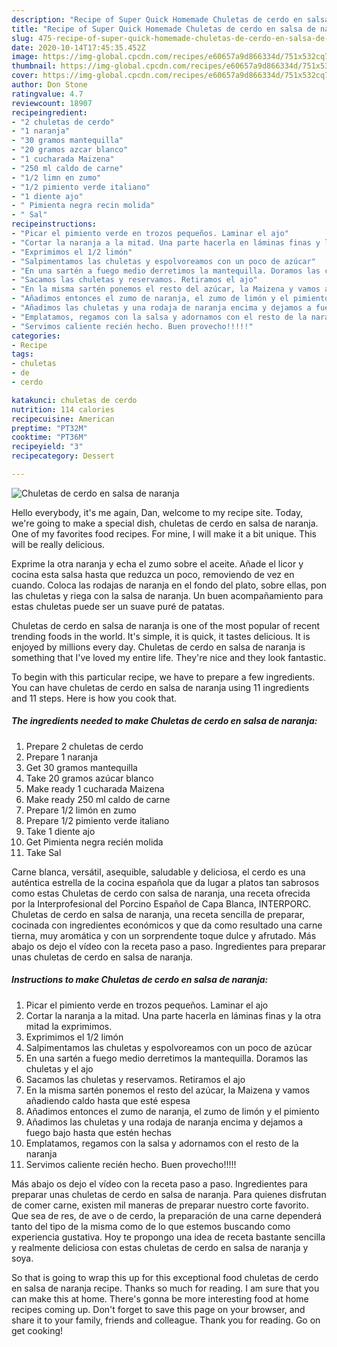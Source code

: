 ```yaml
---
description: "Recipe of Super Quick Homemade Chuletas de cerdo en salsa de naranja"
title: "Recipe of Super Quick Homemade Chuletas de cerdo en salsa de naranja"
slug: 475-recipe-of-super-quick-homemade-chuletas-de-cerdo-en-salsa-de-naranja
date: 2020-10-14T17:45:35.452Z
image: https://img-global.cpcdn.com/recipes/e60657a9d866334d/751x532cq70/chuletas-de-cerdo-en-salsa-de-naranja-foto-principal.jpg
thumbnail: https://img-global.cpcdn.com/recipes/e60657a9d866334d/751x532cq70/chuletas-de-cerdo-en-salsa-de-naranja-foto-principal.jpg
cover: https://img-global.cpcdn.com/recipes/e60657a9d866334d/751x532cq70/chuletas-de-cerdo-en-salsa-de-naranja-foto-principal.jpg
author: Don Stone
ratingvalue: 4.7
reviewcount: 18907
recipeingredient:
- "2 chuletas de cerdo"
- "1 naranja"
- "30 gramos mantequilla"
- "20 gramos azcar blanco"
- "1 cucharada Maizena"
- "250 ml caldo de carne"
- "1/2 limn en zumo"
- "1/2 pimiento verde italiano"
- "1 diente ajo"
- " Pimienta negra recin molida"
- " Sal"
recipeinstructions:
- "Picar el pimiento verde en trozos pequeños. Laminar el ajo"
- "Cortar la naranja a la mitad. Una parte hacerla en láminas finas y la otra mitad la exprimimos."
- "Exprimimos el 1/2 limón"
- "Salpimentamos las chuletas y espolvoreamos con un poco de azúcar"
- "En una sartén a fuego medio derretimos la mantequilla. Doramos las chuletas y el ajo"
- "Sacamos las chuletas y reservamos. Retiramos el ajo"
- "En la misma sartén ponemos el resto del azúcar, la Maizena y vamos añadiendo caldo hasta que esté espesa"
- "Añadimos entonces el zumo de naranja, el zumo de limón y el pimiento"
- "Añadimos las chuletas y una rodaja de naranja encima y dejamos a fuego bajo hasta que estén hechas"
- "Emplatamos, regamos con la salsa y adornamos con el resto de la naranja"
- "Servimos caliente recién hecho. Buen provecho!!!!!"
categories:
- Recipe
tags:
- chuletas
- de
- cerdo

katakunci: chuletas de cerdo 
nutrition: 114 calories
recipecuisine: American
preptime: "PT32M"
cooktime: "PT36M"
recipeyield: "3"
recipecategory: Dessert

---
```



![Chuletas de cerdo en salsa de naranja](https://img-global.cpcdn.com/recipes/e60657a9d866334d/751x532cq70/chuletas-de-cerdo-en-salsa-de-naranja-foto-principal.jpg)

Hello everybody, it's me again, Dan, welcome to my recipe site. Today, we're going to make a special dish, chuletas de cerdo en salsa de naranja. One of my favorites food recipes. For mine, I will make it a bit unique. This will be really delicious.

Exprime la otra naranja y echa el zumo sobre el aceite. Añade el licor y cocina esta salsa hasta que reduzca un poco, removiendo de vez en cuando. Coloca las rodajas de naranja en el fondo del plato, sobre ellas, pon las chuletas y riega con la salsa de naranja. Un buen acompañamiento para estas chuletas puede ser un suave puré de patatas.

Chuletas de cerdo en salsa de naranja is one of the most popular of recent trending foods in the world. It's simple, it is quick, it tastes delicious. It is enjoyed by millions every day. Chuletas de cerdo en salsa de naranja is something that I've loved my entire life. They're nice and they look fantastic.


To begin with this particular recipe, we have to prepare a few ingredients. You can have chuletas de cerdo en salsa de naranja using 11 ingredients and 11 steps. Here is how you cook that.

<!--inarticleads1-->

##### The ingredients needed to make Chuletas de cerdo en salsa de naranja:

1. Prepare 2 chuletas de cerdo
1. Prepare 1 naranja
1. Get 30 gramos mantequilla
1. Take 20 gramos azúcar blanco
1. Make ready 1 cucharada Maizena
1. Make ready 250 ml caldo de carne
1. Prepare 1/2 limón en zumo
1. Prepare 1/2 pimiento verde italiano
1. Take 1 diente ajo
1. Get  Pimienta negra recién molida
1. Take  Sal


Carne blanca, versátil, asequible, saludable y deliciosa, el cerdo es una auténtica estrella de la cocina española que da lugar a platos tan sabrosos como estas Chuletas de cerdo con salsa de naranja, una receta ofrecida por la Interprofesional del Porcino Español de Capa Blanca, INTERPORC. Chuletas de cerdo en salsa de naranja, una receta sencilla de preparar, cocinada con ingredientes económicos y que da como resultado una carne tierna, muy aromática y con un sorprendente toque dulce y afrutado. Más abajo os dejo el vídeo con la receta paso a paso. Ingredientes para preparar unas chuletas de cerdo en salsa de naranja. 

<!--inarticleads2-->

##### Instructions to make Chuletas de cerdo en salsa de naranja:

1. Picar el pimiento verde en trozos pequeños. Laminar el ajo
1. Cortar la naranja a la mitad. Una parte hacerla en láminas finas y la otra mitad la exprimimos.
1. Exprimimos el 1/2 limón
1. Salpimentamos las chuletas y espolvoreamos con un poco de azúcar
1. En una sartén a fuego medio derretimos la mantequilla. Doramos las chuletas y el ajo
1. Sacamos las chuletas y reservamos. Retiramos el ajo
1. En la misma sartén ponemos el resto del azúcar, la Maizena y vamos añadiendo caldo hasta que esté espesa
1. Añadimos entonces el zumo de naranja, el zumo de limón y el pimiento
1. Añadimos las chuletas y una rodaja de naranja encima y dejamos a fuego bajo hasta que estén hechas
1. Emplatamos, regamos con la salsa y adornamos con el resto de la naranja
1. Servimos caliente recién hecho. Buen provecho!!!!!


Más abajo os dejo el vídeo con la receta paso a paso. Ingredientes para preparar unas chuletas de cerdo en salsa de naranja. Para quienes disfrutan de comer carne, existen mil maneras de preparar nuestro corte favorito. Que sea de res, de ave o de cerdo, la preparación de una carne dependerá tanto del tipo de la misma como de lo que estemos buscando como experiencia gustativa. Hoy te propongo una idea de receta bastante sencilla y realmente deliciosa con estas chuletas de cerdo en salsa de naranja y soya. 

So that is going to wrap this up for this exceptional food chuletas de cerdo en salsa de naranja recipe. Thanks so much for reading. I am sure that you can make this at home. There's gonna be more interesting food at home recipes coming up. Don't forget to save this page on your browser, and share it to your family, friends and colleague. Thank you for reading. Go on get cooking!
